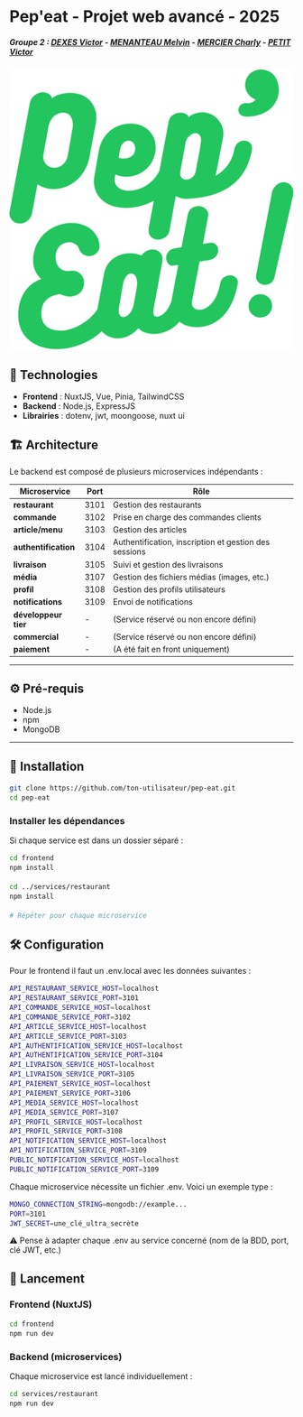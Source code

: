 # Pep'eat - Projet web avancé - 2025
##### Groupe 2 : [DEXES Victor](https://github.com/VictorDexes) - [MENANTEAU Melvin](https://github.com/Melvin-Menanteau) - [MERCIER Charly](https://github.com/Charlyhno-eng) - [PETIT Victor](https://github.com/Faugnell)

![pep'eat logo](/livrables/livrable1/src/logo/logo-green.png)

## 🧰 Technologies

- **Frontend** : NuxtJS, Vue, Pinia, TailwindCSS
- **Backend** : Node.js, ExpressJS
- **Librairies** : dotenv, jwt, moongoose, nuxt ui

## 🏗️ Architecture

Le backend est composé de plusieurs microservices indépendants :

| Microservice         | Port   | Rôle                                                             |
|----------------------|--------|------------------------------------------------------------------|
| **restaurant**        | 3101   | Gestion des restaurants                                         |
| **commande**          | 3102   | Prise en charge des commandes clients                           |
| **article/menu**      | 3103   | Gestion des articles                                            |
| **authentification**  | 3104   | Authentification, inscription et gestion des sessions           |
| **livraison**         | 3105   | Suivi et gestion des livraisons                                 |
| **média**             | 3107   | Gestion des fichiers médias (images, etc.)                      |
| **profil**            | 3108   | Gestion des profils utilisateurs                                |
| **notifications**     | 3109   | Envoi de notifications                                          |
| **développeur tier**  | -      | (Service réservé ou non encore défini)                          |
| **commercial**        | -      | (Service réservé ou non encore défini)                          |
| **paiement**          | -      | (A été fait en front uniquement)                                |

---

## ⚙️ Pré-requis

- Node.js
- npm
- MongoDB

---

## 🚀 Installation

```bash
git clone https://github.com/ton-utilisateur/pep-eat.git
cd pep-eat
```

### Installer les dépendances

Si chaque service est dans un dossier séparé :

```bash
cd frontend
npm install

cd ../services/restaurant
npm install

# Répéter pour chaque microservice
```

## 🛠️ Configuration

Pour le frontend il faut un .env.local avec les données suivantes :

```bash
API_RESTAURANT_SERVICE_HOST=localhost
API_RESTAURANT_SERVICE_PORT=3101
API_COMMANDE_SERVICE_HOST=localhost
API_COMMANDE_SERVICE_PORT=3102
API_ARTICLE_SERVICE_HOST=localhost
API_ARTICLE_SERVICE_PORT=3103
API_AUTHENTIFICATION_SERVICE_HOST=localhost
API_AUTHENTIFICATION_SERVICE_PORT=3104
API_LIVRAISON_SERVICE_HOST=localhost
API_LIVRAISON_SERVICE_PORT=3105
API_PAIEMENT_SERVICE_HOST=localhost
API_PAIEMENT_SERVICE_PORT=3106
API_MEDIA_SERVICE_HOST=localhost
API_MEDIA_SERVICE_PORT=3107
API_PROFIL_SERVICE_HOST=localhost
API_PROFIL_SERVICE_PORT=3108
API_NOTIFICATION_SERVICE_HOST=localhost
API_NOTIFICATION_SERVICE_PORT=3109
PUBLIC_NOTIFICATION_SERVICE_HOST=localhost
PUBLIC_NOTIFICATION_SERVICE_PORT=3109
```

Chaque microservice nécessite un fichier .env. Voici un exemple type :

```bash
MONGO_CONNECTION_STRING=mongodb://example...
PORT=3101
JWT_SECRET=une_clé_ultra_secrète
```
⚠️ Pense à adapter chaque .env au service concerné (nom de la BDD, port, clé JWT, etc.)

## 🔧 Lancement

### Frontend (NuxtJS)

```bash
cd frontend
npm run dev
```

### Backend (microservices)

Chaque microservice est lancé individuellement :

```bash
cd services/restaurant
npm run dev
```
